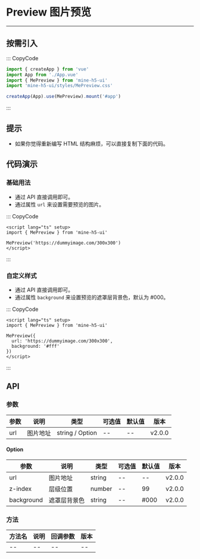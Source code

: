 # Preview 图片预览

---

## 按需引入

::: CopyCode

```js
import { createApp } from 'vue'
import App from './App.vue'
import { MePreview } from 'mine-h5-ui'
import 'mine-h5-ui/styles/MePreview.css'

createApp(App).use(MePreview).mount('#app')
```

:::

## 提示

- 如果你觉得重新编写 HTML 结构麻烦，可以直接复制下面的代码。

## 代码演示

### 基础用法

- 通过 API 直接调用即可。
- 通过属性 `url` 来设置需要预览的图片。

::: CopyCode

```vue
<script lang="ts" setup>
import { MePreview } from 'mine-h5-ui'

MePreview('https://dummyimage.com/300x300')
</script>
```

:::

### 自定义样式

- 通过 API 直接调用即可。
- 通过属性 `background` 来设置预览的遮罩层背景色，默认为 #000。

::: CopyCode

```vue
<script lang="ts" setup>
import { MePreview } from 'mine-h5-ui'

MePreview({
  url: 'https://dummyimage.com/300x300',
  background: '#fff'
})
</script>
```

:::

## API

### 参数

| 参数 | 说明     | 类型            | 可选值 | 默认值 | 版本   |
| ---- | -------- | --------------- | ------ | ------ | ------ |
| url  | 图片地址 | string / Option | --     | --     | v2.0.0 |

#### Option

| 参数       | 说明         | 类型   | 可选值 | 默认值 | 版本   |
| ---------- | ------------ | ------ | ------ | ------ | ------ |
| url        | 图片地址     | string | --     | --     | v2.0.0 |
| z-index    | 层级位置     | number | --     | 99     | v2.0.0 |
| background | 遮罩层背景色 | string | --     | #000   | v2.0.0 |

### 方法

| 方法名 | 说明 | 回调参数 | 版本 |
| ------ | ---- | -------- | ---- |
| --     | --   | --       | --   |
